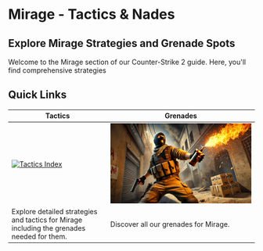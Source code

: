 # Mirage - Tactics & Nades

## Explore Mirage Strategies and Grenade Spots

Welcome to the Mirage section of our Counter-Strike 2 guide. Here, you'll find comprehensive strategies

## Quick Links

| Tactics                                                                 | Grenades                                                              |
|-------------------------------------------------------------------------|-----------------------------------------------------------------------|
| [![Tactics Index](/assets/img/tactics.jpg)](/docs/mirage/tactics/tacticsindex.md)         | [![Nade Index](assets/img/nades.jpg)](/docs/mirage/nades/mirage_nades.md)              |
| Explore detailed strategies and tactics for Mirage including the grenades needed for them. | Discover all our grenades for Mirage.                                  |
